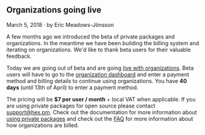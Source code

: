 ## Organizations going live

<div class="subtitle"><time datetime="2018-03-05T00:00:00Z">March 5, 2018</time> · by Eric Meadows-Jönsson</div>

A few months ago we introduced the beta of private packages and organizations. In the meantime we
have been building the billing system and iterating on organizations. We'd like to thank beta
users for their valuable feedback.

Today we are going out of beta and are going [live with organizations](/pricing). Beta users will
have to go to the [organization dashboard](/dashboard) and enter a payment method and billing
details to continue using organizations. You have **40 days** (until 13th of April) to enter a
payment method.

The pricing will be **$7 per user / month** + local VAT when applicable. If you are using private
packages for open source please contact [support@hex.pm](mailto:support@hex.pm). Check out the
documentation for more information about [using private packages](/docs/private) and check out
the [FAQ](/docs/faq) for more information about how organizations are billed.
